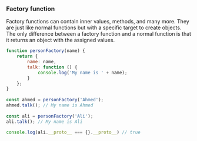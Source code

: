 ### Factory function 

Factory functions can contain inner values, methods, and many more. They are just like normal functions but with a specific target to create objects. The only difference between a factory function and a normal function is that it returns an object with the assigned values.

```js
function personFactory(name) {
    return {
        name: name,
        talk: function () {
            console.log('My name is ' + name);
        }
    };
}
  
const ahmed = personFactory('Ahmed');
ahmed.talk(); // My name is Ahmed
  
const ali = personFactory('Ali');
ali.talk(); // My name is Ali

console.log(ali.__proto__ === {}.__proto__) // true
```